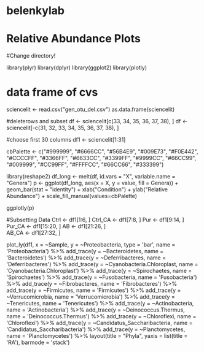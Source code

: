 # belenkylab

# Relative Abundance Plots
#Change directory!

library(plyr)
library(dplyr)
library(ggplot2)
library(plotly)

# data frame of cvs
sciencelit <- read.csv("gen_otu_del.csv")
as.data.frame(sciencelit)

#deleterows and subset
df <- sciencelit[c(33, 34, 35, 36, 37, 38), ]
df <- sciencelit[-c(31, 32, 33, 34, 35, 36, 37, 38), ]

#choose first 30 columns
df1 <- sciencelit[1:31]


cbPalette <- c("#999999", "#6666CC", "#56B4E9", "#009E73", "#F0E442", "#CCCCFF", "#3366FF", "#6633CC", "#3399FF", "#9999CC", "#66CC99", "#009999", "#CC99FF", "#FFFFCC", "#66CC66", "#333399")



library(reshape2)
df_long <- melt(df, id.vars = "X", variable.name = "Genera")
p <- ggplot(df_long, aes(x = X, y = value, fill = Genera)) + 
geom_bar(stat = "identity") +
xlab("Condition") +
ylab("Relative Abundance") +
scale_fill_manual(values=cbPalette)

ggplotly(p)


#Subsetting Data
Ctrl <- df1[1:6, ]
Ctrl_CA <- df1[7:8, ]
Pur <- df1[9:14, ]
Pur_CA <- df1[15:20, ]
AB <- df1[21:26, ]  
AB_CA <- df1[27:32, ]

plot_ly(df1, x = ~Sample, y = ~Proteobacteria, type = 'bar', name = 'Proteobacteria') %>% 
  add_trace(y = ~Bacteroidetes, name = 'Bacteroidetes') %>% 
  add_trace(y = ~Deferribacteres, name = 'Deferribacteres') %>% 
  add_trace(y = ~Cyanobacteria.Chloroplast, name = 'Cyanobacteria.Chloroplast') %>% 
  add_trace(y = ~Spirochaetes, name = 'Spirochaetes') %>% 
  add_trace(y = ~Fusobacteria, name = 'Fusobacteria') %>% 
  add_trace(y = ~Fibrobacteres, name = 'Fibrobacteres') %>% 
  add_trace(y = ~Firmicutes, name = 'Firmicutes') %>% 
  add_trace(y = ~Verrucomicrobia, name = 'Verrucomicrobia') %>% 
  add_trace(y = ~Tenericutes, name = 'Tenericutes') %>%
  add_trace(y = ~Actinobacteria, name = 'Actinobacteria') %>% 
  add_trace(y = ~Deinococcus.Thermus, name = 'Deinococcus.Thermus') %>% 
  add_trace(y = ~Chloroflexi, name = 'Chloroflexi') %>% 
  add_trace(y = ~Candidatus_Saccharibacteria, name = 'Candidatus_Saccharibacteria') %>% 
  add_trace(y = ~Planctomycetes, name = 'Planctomycetes') %>% 
  layout(title = "Phyla", yaxis = list(title = 'RA'), barmode = 'stack')
